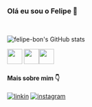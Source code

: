 ### Olá eu sou o Felipe 🙋
</br>

![felipe-bon's GitHub stats](https://github-readme-stats.vercel.app/api?username=felipe-bon&show_icons=true&theme=tokyonight)



<img src="https://upload.wikimedia.org/wikipedia/commons/1/19/C_Logo.png" width="35"> <img src="https://upload.wikimedia.org/wikipedia/commons/thumb/1/18/ISO_C%2B%2B_Logo.svg/1822px-ISO_C%2B%2B_Logo.svg.png" width="35"><img src="https://seeklogo.com/images/J/java-logo-7F8B35BAB3-seeklogo.com.png" width="35">


#### Mais sobre mim 👇

[![linkin](https://img.shields.io/badge/LinkedIn-0077B5?style=for-the-badge&logo=linkedin&logoColor=white)](https://www.linkedin.com/in/felipe-bonetti-1a0200209/)
[![instagram](https://img.shields.io/badge/Instagram-E4405F?style=for-the-badge&logo=instagram&logoColor=white)](https://www.instagram.com/bonetti_felipe/)
